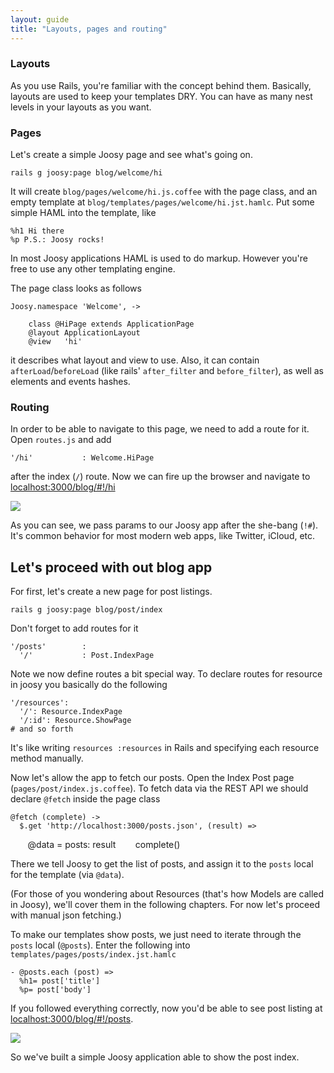 ```yaml
---
layout: guide
title: "Layouts, pages and routing"
---
```


### Layouts

As you use Rails, you're familiar with the concept behind them. Basically, layouts are used to keep your templates DRY. You can have as many nest levels in your layouts as you want.

### Pages

Let's create a simple Joosy page and see what's going on.

    rails g joosy:page blog/welcome/hi

It will create `blog/pages/welcome/hi.js.coffee` with the page class, and an empty template at `blog/templates/pages/welcome/hi.jst.hamlc`. Put some simple HAML into the template, like

    %h1 Hi there
    %p P.S.: Joosy rocks!

In most Joosy applications HAML is used to do markup. However you're free to use any other templating engine. 

The page class looks as follows

    Joosy.namespace 'Welcome', ->
        
        class @HiPage extends ApplicationPage
        @layout ApplicationLayout
        @view   'hi'

it describes what layout and view to use. Also, it can contain `afterLoad`/`beforeLoad` (like rails' `after_filter` and `before_filter`), as well as elements and events hashes.

### Routing

In order to be able to navigate to this page, we need to add a route for it. Open `routes.js` and add

    '/hi'           : Welcome.HiPage

after the index (`/`) route. Now we can fire up the browser and navigate to [localhost:3000/blog/#!/hi](http://localhost:3000/blog/#!/hi)

![](http://f.cl.ly/items/0q1H0O402E040n2T0718/Screen%20Shot%202012-02-11%20at%2011.49.14%20AM.png)

As you can see, we pass params to our Joosy app after the she-bang (`!#`). It's common behavior for most modern web apps, like Twitter, iCloud, etc.

## Let's proceed with out blog app

For first, let's create a new page for post listings.

    rails g joosy:page blog/post/index

Don't forget to add routes for it

    '/posts'        :
      '/'           : Post.IndexPage

Note we now define routes a bit special way. To declare routes for resource in joosy you basically do the following

    '/resources':
      '/': Resource.IndexPage
      '/:id': Resource.ShowPage
    # and so forth

It's like writing `resources :resources` in Rails and specifying each resource method manually.

Now let's allow the app to fetch our posts. Open the Index Post page (`pages/post/index.js.coffee`). To fetch data via the REST API we should declare `@fetch` inside the page class

    @fetch (complete) ->
      $.get 'http://localhost:3000/posts.json', (result) =>
        @data = posts: result
        complete()

There we tell Joosy to get the list of posts, and assign it to the `posts` local for the template (via `@data`).

(For those of you wondering about Resources (that's how Models are called in Joosy), we'll cover them in the following chapters. For now let's proceed with manual json fetching.)

To make our templates show posts, we just need to iterate through the `posts` local (`@posts`). Enter the following into `templates/pages/posts/index.jst.hamlc`

    - @posts.each (post) =>
      %h1= post['title']
      %p= post['body']

If you followed everything correctly, now you'd be able to see post listing at [localhost:3000/blog/#!/posts](http://localhost:3000/blog/#!/posts).

![](http://f.cl.ly/items/2a0I0D1T1Z43230Z1M1f/Screen%20Shot%202012-02-16%20at%207.28.17%20PM.png)

So we've built a simple Joosy application able to show the post index.
